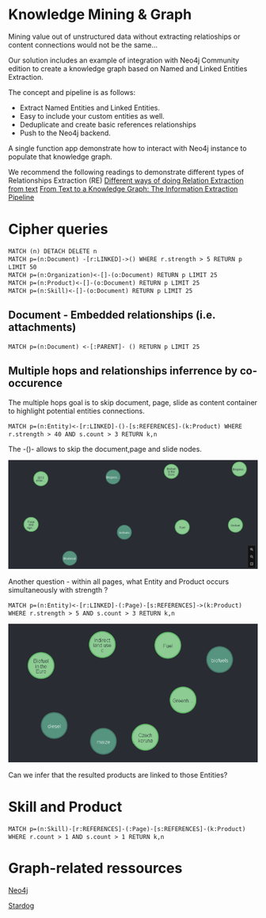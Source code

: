 # Knowledge Mining & Graph

Mining value out of unstructured data without extracting relatioships or content connections would not be the same...

Our solution includes an example of integration with Neo4j Community edition to create a knowledge graph based on Named and Linked Entities Extraction.

The concept and pipeline is as follows:
- Extract Named Entities and Linked Entities.
- Easy to include your custom entities as well.
- Deduplicate and create basic references relationships
- Push to the Neo4j backend.

A single function app demonstrate how to interact with Neo4j instance to populate that knowledge graph.

We recommend the following readings to demonstrate different types of Relationships Extraction (RE)
[Different ways of doing Relation Extraction from text](https://medium.com/@andreasherman/different-ways-of-doing-relation-extraction-from-text-7362b4c3169e)
[From Text to a Knowledge Graph: The Information Extraction Pipeline](https://neo4j.com/blog/text-to-knowledge-graph-information-extraction-pipeline/)

# Cipher queries

```
MATCH (n) DETACH DELETE n
MATCH p=(n:Document) -[r:LINKED]->() WHERE r.strength > 5 RETURN p LIMIT 50 
MATCH p=(n:Organization)<-[]-(o:Document) RETURN p LIMIT 25
MATCH p=(n:Product)<-[]-(o:Document) RETURN p LIMIT 25
MATCH p=(n:Skill)<-[]-(o:Document) RETURN p LIMIT 25
```
## Document - Embedded relationships (i.e. attachments)

```
MATCH p=(n:Document) <-[:PARENT]- () RETURN p LIMIT 25
```

## Multiple hops and relationships inferrence by co-occurence

The multiple hops goal is to skip document, page, slide as content container to highlight potential entities connections. 

```cypher
MATCH p=(n:Entity)<-[r:LINKED]-()-[s:REFERENCES]-(k:Product) WHERE r.strength > 40 AND s.count > 3 RETURN k,n
```

The -()- allows to skip the document,page and slide nodes.

![](Entity-Product.png)

Another question - within all pages, what Entity and Product occurs simultaneously with strength ?

```cypher
MATCH p=(n:Entity)<-[r:LINKED]-(:Page)-[s:REFERENCES]->(k:Product) WHERE r.strength > 5 AND s.count > 3 RETURN k,n
```

![](Entity-Product-Pages.png)

Can we infer that the resulted products are linked to those Entities?

# Skill and Product

```
MATCH p=(n:Skill)-[r:REFERENCES]-(:Page)-[s:REFERENCES]-(k:Product) WHERE r.count > 1 AND s.count > 1 RETURN k,n
```

# Graph-related ressources

[Neo4j](https://neo4j.com)

[Stardog](https://www.stardog.com/)
